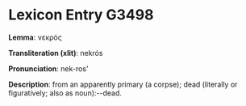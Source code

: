 # Lexicon Entry G3498

**Lemma**: νεκρός

**Transliteration (xlit)**: nekrós

**Pronunciation**: nek-ros'

**Description**:
from an apparently primary  (a corpse); dead (literally or figuratively; also as noun):--dead.
